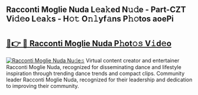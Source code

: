 ## Racconti Moglie Nuda L𝚎a𝚔ed N𝚞𝚍e - Part-CZT Vi𝚍𝚎o L𝚎a𝚔s - H𝚘𝚝 O𝚗𝚕yf𝚊ns P𝚑𝚘tos aoePi

# <h2><a href="http://kfeman6.oniu.top/?m=Racconti+Moglie+Nuda">🔗👉 🔴 Racconti Moglie Nuda P𝚑ot𝚘𝚜 V𝚒d𝚎o</a></h2>

[![Racconti Moglie Nuda Nu𝚍e𝚜](https://i.imgur.com/0qMVB7G.gif)](http://kfeman6.oniu.top/?m=Racconti+Moglie+Nuda)
Virtual content creator and entertainer Racconti Moglie Nuda, recognized for disseminating dance and lifestyle inspiration through trending dance trends and compact clips. Community leader Racconti Moglie Nuda, recognized for their leadership and dedication to improving their community.  
